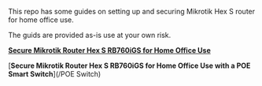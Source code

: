 This repo has some guides on setting up and securing Mikrotik Hex S router for home office use.

The guids are provided as-is use at your own risk.

[**Secure Mikrotik Router Hex S RB760iGS for Home Office Use**](/standalone)

[**Secure Mikrotik Router Hex S RB760iGS for Home Office Use with a POE Smart Switch**](/POE Switch)


